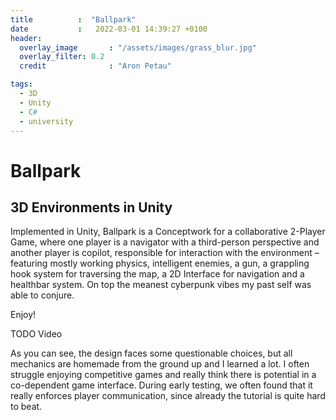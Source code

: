 ```yaml
---
title          :  "Ballpark"
date           :   2022-03-01 14:39:27 +0100
header:
  overlay_image       : "/assets/images/grass_blur.jpg"
  overlay_filter: 0.2
  credit              : "Aron Petau"

tags:
  - 3D
  - Unity
  - C#
  - university
---
```


# Ballpark
## 3D Environments in Unity

Implemented in Unity, Ballpark is a Conceptwork for a collaborative 2-Player Game, where one player is a navigator with a third-person perspective and another player is copilot, responsible for interaction with the environment – featuring mostly working physics, intelligent enemies, a gun, a grappling hook system for traversing the map, a 2D Interface for navigation and a healthbar system. On top the meanest cyberpunk vibes my past self was able to conjure.

Enjoy!

TODO Video

As you can see, the design faces some questionable choices, but all mechanics are homemade from the ground up and I learned a lot. I often struggle enjoying competitive games and really think there is potential in a co-dependent game interface. During early testing, we often found that it really enforces player communication, since already the tutorial is quite hard to beat.